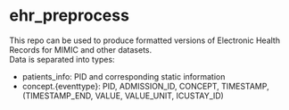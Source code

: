 # ehr_preprocess
This repo can be used to produce formatted versions of Electronic Health Records for MIMIC and other datasets.<br>
Data is separated into types:
- patients_info: PID and corresponding static information
- concept.{eventtype}: PID, ADMISSION_ID, CONCEPT, TIMESTAMP, (TIMESTAMP_END, VALUE, VALUE_UNIT, ICUSTAY_ID)
